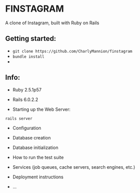 # FINSTAGRAM

A clone of Instagram, built with Ruby on Rails

## Getting started:

* `git clone https://github.com/CharlyMannion/finstagram`
* `bundle install`
*

## Info:

* Ruby 2.5.1p57

* Rails 6.0.2.2

* Starting up the Web Server:
```
rails server
```



* Configuration

* Database creation

* Database initialization

* How to run the test suite

* Services (job queues, cache servers, search engines, etc.)

* Deployment instructions

* ...
